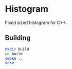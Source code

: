 # Histogram

Fixed sized histogram for C++.

## Building

```bash
mkdir build
cd build
cmake ..
make
```